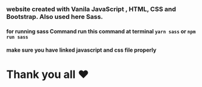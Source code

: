 ### website created with Vanila JavaScript , HTML, CSS and Bootstrap. Also used here Sass.

#### for running sass Command run this command at terminal `yarn sass` or `npm run sass` 
**make sure you have linked javascript and css file properly**

# Thank you all ❤️